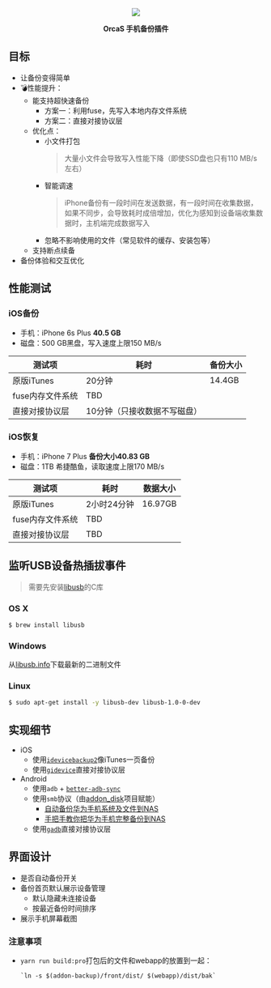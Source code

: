 <p align="center">
  <a href="https://orcastor.github.io/doc/">
    <img src="https://orcastor.github.io/doc/logo.svg">
  </a>
</p>

<p align="center"><strong>OrcaS 手机备份插件</strong></p>

## 目标

- 让备份变得简单
- 💣性能提升：
  - 能支持超快速备份
    - 方案一：利用fuse，先写入本地内存文件系统
    - 方案二：直接对接协议层
  - 优化点：
    - 小文件打包
      > 大量小文件会导致写入性能下降（即使SSD盘也只有110 MB/s左右）
    - 智能调速
      > iPhone备份有一段时间在发送数据，有一段时间在收集数据，如果不同步，会导致耗时成倍增加，优化为感知到设备端收集数据时，主机端完成数据写入
    - 忽略不影响使用的文件（常见软件的缓存、安装包等）
  - 支持断点续备
- 备份体验和交互优化

## 性能测试

### iOS备份

- 手机：iPhone 6s Plus **40.5 GB**
- 磁盘：500 GB黑盘，写入速度上限150 MB/s

|测试项|耗时|备份大小|
|-|-|-|
|原版iTunes|20分钟|14.4GB|
|fuse内存文件系统|TBD|
|直接对接协议层|10分钟（只接收数据不写磁盘）|

### iOS恢复

- 手机：iPhone 7 Plus **备份大小40.83 GB**
- 磁盘：1TB 希捷酷鱼，读取速度上限170 MB/s

|测试项|耗时|数据大小|
|-|-|-|
|原版iTunes|2小时24分钟|16.97GB|
|fuse内存文件系统|TBD|
|直接对接协议层|TBD|

## 监听USB设备热插拔事件

> 需要先安装[libusb](https://github.com/gotmc/libusb)的C库

### OS X

```bash
$ brew install libusb
```

### Windows

从[libusb.info](https://libusb.info)下载最新的二进制文件

### Linux

```bash
$ sudo apt-get install -y libusb-dev libusb-1.0-0-dev
```

## 实现细节

- iOS
  - 使用[`idevicebackup2`](https://github.com/libimobiledevice/libimobiledevice)像iTunes一页备份
  - 使用[`gidevice`](https://github.com/orcastor/gidevice)直接对接协议层
- Android
  - 使用`adb` + [`better-adb-sync`](https://github.com/jb2170/better-adb-sync)
  - 使用`smb`协议（由[addon_disk](https://github.com/orcastor/addon-disk)项目赋能）
    - [自动备份华为手机系统及文件到NAS](https://www.oureiq.top:8812/2023/02/09/%E8%87%AA%E5%8A%A8%E5%A4%87%E4%BB%BD%E5%8D%8E%E4%B8%BA%E6%89%8B%E6%9C%BA%E7%B3%BB%E7%BB%9F%E5%8F%8A%E6%96%87%E4%BB%B6%E5%88%B0nas/)
    - [手把手教你把华为手机完整备份到NAS](https://www.cnblogs.com/djd66/p/16635579.html)
  - 使用[`gadb`](https://github.com/electricbubble/gadb)直接对接协议层

## 界面设计

- 是否自动备份开关
- 备份首页默认展示设备管理
  - 默认隐藏未连接设备
  - 按最近备份时间排序
- 展示手机屏幕截图

### 注意事项 

- `yarn run build:pro`打包后的文件和webapp的放置到一起：
  ``` shell
  `ln -s $(addon-backup)/front/dist/ $(webapp)/dist/bak`
  ```
